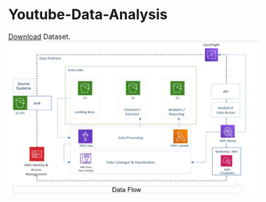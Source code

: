 # Youtube-Data-Analysis


[Download]([https://www.kaggle.com/datasets/datasnaek/youtube-new]) Dataset.
![Alt text](Architecture.jpg?raw=true "Title")
